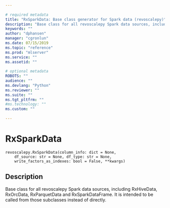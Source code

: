 ```yaml
--- 
 
# required metadata 
title: "RxSparkData: Base class generator for Spark data (revoscalepy)" 
description: "Base class for all revoscalepy Spark data sources, including RxHiveData, RxOrcData, RxParquetData and RxSparkDataFrame. It is intended to be called from those subclasses instead of directly." 
keywords: "" 
author: "dphansen" 
manager: "cgronlun" 
ms.date: 07/15/2019
ms.topic: "reference" 
ms.prod: "mlserver" 
ms.service: "" 
ms.assetid: "" 
 
# optional metadata 
ROBOTS: "" 
audience: "" 
ms.devlang: "Python" 
ms.reviewer: "" 
ms.suite: "" 
ms.tgt_pltfrm: "" 
#ms.technology: "" 
ms.custom: "" 
 
---
```


# RxSparkData


 



```
revoscalepy.RxSparkData(column_info: dict = None,
    df_source: str = None, df_type: str = None,
    write_factors_as_indexes: bool = False, **kwargs)
```





## Description

Base class for all revoscalepy Spark data sources,
including RxHiveData, RxOrcData, RxParquetData and RxSparkDataFrame.
It is intended to be called from those subclasses
instead of directly.

